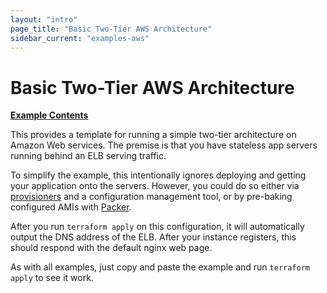 ```yaml
---
layout: "intro"
page_title: "Basic Two-Tier AWS Architecture"
sidebar_current: "examples-aws"
---
```


# Basic Two-Tier AWS Architecture

[**Example Contents**](https://github.com/hashicorp/terraform/tree/master/examples/aws-two-tier)

This provides a template for running a simple two-tier architecture on Amazon
Web services. The premise is that you have stateless app servers running behind
an ELB serving traffic.

To simplify the example, this intentionally ignores deploying and
getting your application onto the servers. However, you could do so either via
[provisioners](/docs/provisioners/index.html) and a configuration
management tool, or by pre-baking configured AMIs with
[Packer](http://www.packer.io).

After you run `terraform apply` on this configuration, it will
automatically output the DNS address of the ELB. After your instance
registers, this should respond with the default nginx web page.

As with all examples, just copy and paste the example and run
`terraform apply` to see it work.
